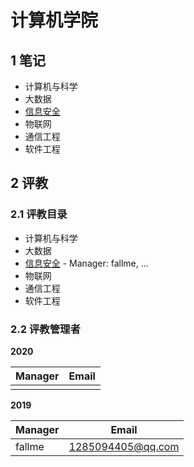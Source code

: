 # 计算机学院

## 1 笔记

- 计算机与科学
- 大数据
- [信息安全](../../evaluation/cse/security/README.md)
- 物联网
- 通信工程
- 软件工程

## 2 评教

### 2.1 评教目录

- 计算机与科学
- 大数据
- [信息安全](../../evaluation/cse/security/README.md) - Manager: fallme, ...
- 物联网
- 通信工程
- 软件工程

### 2.2 评教管理者

**2020**

| Manager | Email |
| ------- | ----- |
|         |       |

**2019**

| Manager | Email             |
| ------- | ----------------- |
| fallme  | 1285094405@qq.com |
